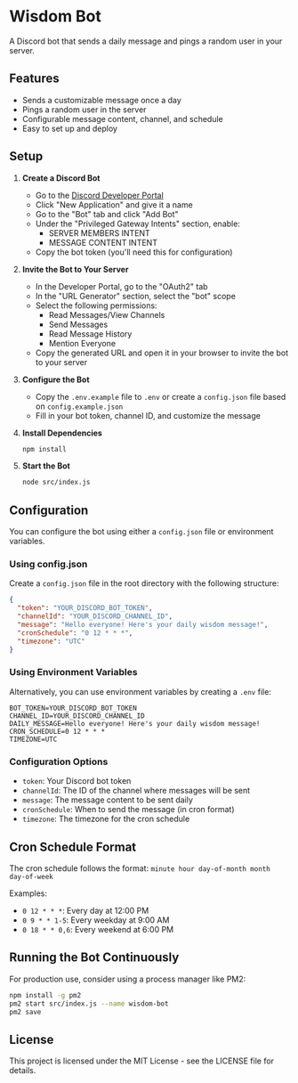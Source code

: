 # Wisdom Bot

A Discord bot that sends a daily message and pings a random user in your server.

## Features

- Sends a customizable message once a day
- Pings a random user in the server
- Configurable message content, channel, and schedule
- Easy to set up and deploy

## Setup

1. **Create a Discord Bot**
   - Go to the [Discord Developer Portal](https://discord.com/developers/applications)
   - Click "New Application" and give it a name
   - Go to the "Bot" tab and click "Add Bot"
   - Under the "Privileged Gateway Intents" section, enable:
     - SERVER MEMBERS INTENT
     - MESSAGE CONTENT INTENT
   - Copy the bot token (you'll need this for configuration)

2. **Invite the Bot to Your Server**
   - In the Developer Portal, go to the "OAuth2" tab
   - In the "URL Generator" section, select the "bot" scope
   - Select the following permissions:
     - Read Messages/View Channels
     - Send Messages
     - Read Message History
     - Mention Everyone
   - Copy the generated URL and open it in your browser to invite the bot to your server

3. **Configure the Bot**
   - Copy the `.env.example` file to `.env` or create a `config.json` file based on `config.example.json`
   - Fill in your bot token, channel ID, and customize the message

4. **Install Dependencies**
   ```bash
   npm install
   ```

5. **Start the Bot**
   ```bash
   node src/index.js
   ```

## Configuration

You can configure the bot using either a `config.json` file or environment variables.

### Using config.json

Create a `config.json` file in the root directory with the following structure:

```json
{
  "token": "YOUR_DISCORD_BOT_TOKEN",
  "channelId": "YOUR_DISCORD_CHANNEL_ID",
  "message": "Hello everyone! Here's your daily wisdom message!",
  "cronSchedule": "0 12 * * *",
  "timezone": "UTC"
}
```

### Using Environment Variables

Alternatively, you can use environment variables by creating a `.env` file:

```
BOT_TOKEN=YOUR_DISCORD_BOT_TOKEN
CHANNEL_ID=YOUR_DISCORD_CHANNEL_ID
DAILY_MESSAGE=Hello everyone! Here's your daily wisdom message!
CRON_SCHEDULE=0 12 * * *
TIMEZONE=UTC
```

### Configuration Options

- `token`: Your Discord bot token
- `channelId`: The ID of the channel where messages will be sent
- `message`: The message content to be sent daily
- `cronSchedule`: When to send the message (in cron format)
- `timezone`: The timezone for the cron schedule

## Cron Schedule Format

The cron schedule follows the format: `minute hour day-of-month month day-of-week`

Examples:
- `0 12 * * *`: Every day at 12:00 PM
- `0 9 * * 1-5`: Every weekday at 9:00 AM
- `0 18 * * 0,6`: Every weekend at 6:00 PM

## Running the Bot Continuously

For production use, consider using a process manager like PM2:

```bash
npm install -g pm2
pm2 start src/index.js --name wisdom-bot
pm2 save
```

## License

This project is licensed under the MIT License - see the LICENSE file for details.